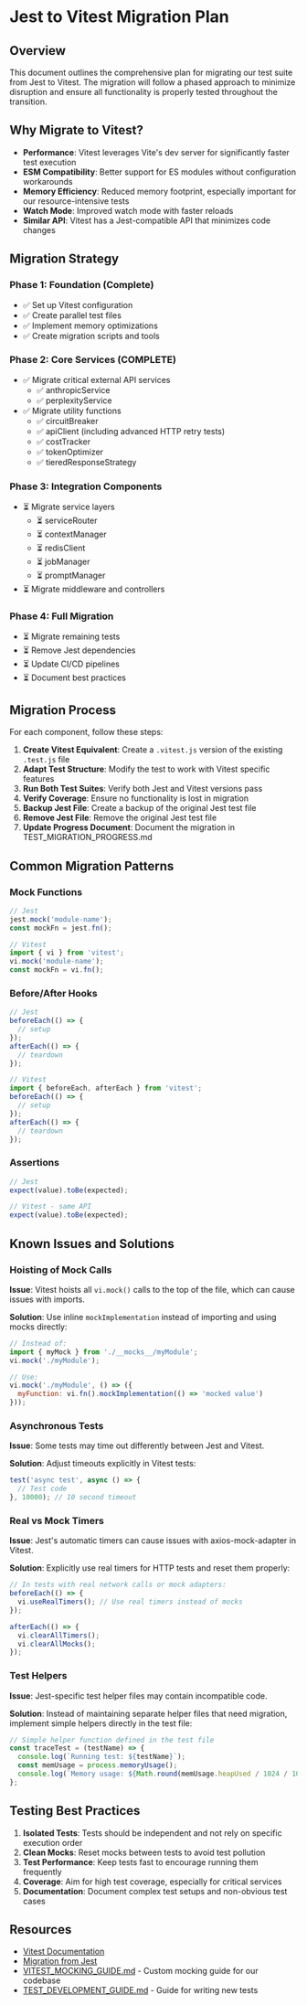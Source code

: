 # Jest to Vitest Migration Plan

## Overview

This document outlines the comprehensive plan for migrating our test suite from Jest to Vitest. The migration will follow a phased approach to minimize disruption and ensure all functionality is properly tested throughout the transition.

## Why Migrate to Vitest?

- **Performance**: Vitest leverages Vite's dev server for significantly faster test execution
- **ESM Compatibility**: Better support for ES modules without configuration workarounds
- **Memory Efficiency**: Reduced memory footprint, especially important for our resource-intensive tests
- **Watch Mode**: Improved watch mode with faster reloads
- **Similar API**: Vitest has a Jest-compatible API that minimizes code changes

## Migration Strategy

### Phase 1: Foundation (Complete)

- ✅ Set up Vitest configuration
- ✅ Create parallel test files
- ✅ Implement memory optimizations
- ✅ Create migration scripts and tools

### Phase 2: Core Services (COMPLETE)

- ✅ Migrate critical external API services
  - ✅ anthropicService
  - ✅ perplexityService
- ✅ Migrate utility functions
  - ✅ circuitBreaker
  - ✅ apiClient (including advanced HTTP retry tests)
  - ✅ costTracker
  - ✅ tokenOptimizer
  - ✅ tieredResponseStrategy

### Phase 3: Integration Components

- ⏳ Migrate service layers
  - ⏳ serviceRouter
  - ⏳ contextManager
  - ⏳ redisClient
  - ⏳ jobManager
  - ⏳ promptManager
- ⏳ Migrate middleware and controllers

### Phase 4: Full Migration

- ⏳ Migrate remaining tests
- ⏳ Remove Jest dependencies
- ⏳ Update CI/CD pipelines
- ⏳ Document best practices

## Migration Process

For each component, follow these steps:

1. **Create Vitest Equivalent**: Create a `.vitest.js` version of the existing `.test.js` file
2. **Adapt Test Structure**: Modify the test to work with Vitest specific features
3. **Run Both Test Suites**: Verify both Jest and Vitest versions pass
4. **Verify Coverage**: Ensure no functionality is lost in migration
5. **Backup Jest File**: Create a backup of the original Jest test file
6. **Remove Jest File**: Remove the original Jest test file
7. **Update Progress Document**: Document the migration in TEST_MIGRATION_PROGRESS.md

## Common Migration Patterns

### Mock Functions

```javascript
// Jest
jest.mock('module-name');
const mockFn = jest.fn();

// Vitest
import { vi } from 'vitest';
vi.mock('module-name');
const mockFn = vi.fn();
```

### Before/After Hooks

```javascript
// Jest
beforeEach(() => {
  // setup
});
afterEach(() => {
  // teardown
});

// Vitest
import { beforeEach, afterEach } from 'vitest';
beforeEach(() => {
  // setup
});
afterEach(() => {
  // teardown
});
```

### Assertions

```javascript
// Jest
expect(value).toBe(expected);

// Vitest - same API
expect(value).toBe(expected);
```

## Known Issues and Solutions

### Hoisting of Mock Calls

**Issue**: Vitest hoists all `vi.mock()` calls to the top of the file, which can cause issues with imports.

**Solution**: Use inline `mockImplementation` instead of importing and using mocks directly:

```javascript
// Instead of:
import { myMock } from './__mocks__/myModule';
vi.mock('./myModule');

// Use:
vi.mock('./myModule', () => ({
  myFunction: vi.fn().mockImplementation(() => 'mocked value')
}));
```

### Asynchronous Tests

**Issue**: Some tests may time out differently between Jest and Vitest.

**Solution**: Adjust timeouts explicitly in Vitest tests:

```javascript
test('async test', async () => {
  // Test code
}, 10000); // 10 second timeout
```

### Real vs Mock Timers

**Issue**: Jest's automatic timers can cause issues with axios-mock-adapter in Vitest.

**Solution**: Explicitly use real timers for HTTP tests and reset them properly:

```javascript
// In tests with real network calls or mock adapters:
beforeEach(() => {
  vi.useRealTimers(); // Use real timers instead of mocks
});

afterEach(() => {
  vi.clearAllTimers();
  vi.clearAllMocks();
});
```

### Test Helpers

**Issue**: Jest-specific test helper files may contain incompatible code.

**Solution**: Instead of maintaining separate helper files that need migration, implement simple helpers directly in the test file:

```javascript
// Simple helper function defined in the test file
const traceTest = (testName) => {
  console.log(`Running test: ${testName}`);
  const memUsage = process.memoryUsage();
  console.log(`Memory usage: ${Math.round(memUsage.heapUsed / 1024 / 1024)}MB`);
};
```

## Testing Best Practices

1. **Isolated Tests**: Tests should be independent and not rely on specific execution order
2. **Clean Mocks**: Reset mocks between tests to avoid test pollution
3. **Test Performance**: Keep tests fast to encourage running them frequently
4. **Coverage**: Aim for high test coverage, especially for critical services
5. **Documentation**: Document complex test setups and non-obvious test cases

## Resources

- [Vitest Documentation](https://vitest.dev/guide/)
- [Migration from Jest](https://vitest.dev/guide/migration.html)
- [VITEST_MOCKING_GUIDE.md](./VITEST_MOCKING_GUIDE.md) - Custom mocking guide for our codebase
- [TEST_DEVELOPMENT_GUIDE.md](./TEST_DEVELOPMENT_GUIDE.md) - Guide for writing new tests